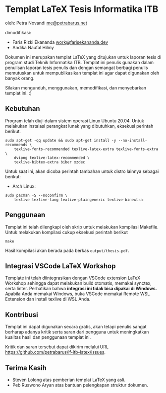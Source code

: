 # Templat LaTeX Tesis Informatika ITB

oleh: Petra Novandi <me@petrabarus.net>

dimodifikasi:

- Faris Rizki Ekananda <work@farisekananda.dev>
- Andika Naufal Hilmy

Dokumen ini merupakan templat LaTeX yang ditujukan untuk laporan
tesis di program studi Teknik Informatika ITB. Templat ini penulis
gunakan dalam penulisan laporan tesis penulis dan dengan semangat
berbagi penulis memutuskan untuk mempublikasikan templat ini agar
dapat digunakan oleh banyak orang.

Silakan mengunduh, menggunakan, memodifikasi, dan menyebarkan
templat ini. :)

## Kebutuhan

Program telah diuji dalam sistem operasi Linux Ubuntu 20.04. Untuk melakukan instalasi
perangkat lunak yang dibutuhkan, eksekusi perintah berikut.

```
sudo apt-get -qq update && sudo apt-get install -y --no-install-recommends \
    texlive-fonts-recommended texlive-latex-extra texlive-fonts-extra \
    dvipng texlive-latex-recommended \
    texlive-bibtex-extra biber xzdec
```

Untuk saat ini, akan dicoba perintah tambahan untuk distro lainnya sebagai berikut:

- Arch Linux:

```
sudo pacman -S --noconfirm \
    texlive texlive-lang texlive-plaingeneric texlive-binextra
```

## Penggunaan

Templat ini telah dilengkapi oleh skrip untuk melakukan kompilasi
Makefile. Untuk melakukan kompilasi cukup eksekusi perintah berikut

```
make
```

Hasil kompilasi akan berada pada berkas `output/thesis.pdf`.

## Integrasi VSCode LaTeX Workshop

Template ini telah diintegrasikan dengan VSCode extension LaTeX Workshop sehingga dapat melakukan build otomatis, memakai synctex, serta linter. Perhatikan bahwa **integrasi ini tidak bisa dipakai di Windows.** Apabila Anda memakai Windows, buka VSCode memakai Remote WSL Extension dan install texlive di WSL Anda.

## Kontribusi

Templat ini dapat digunakan secara gratis, akan tetapi penulis sangat
berharap adanya kritik serta saran dari pengguna untuk meningkatkan
kualitas hasil dan penggunaan templat ini.

Kritik dan saran tersebut dapat dikirim melalui URL
<https://github.com/petrabarus/if-itb-latex/issues>.

## Terima Kasih

- Steven Lolong atas pemberian templat LaTeX yang asli.
- Peb Ruswono Aryan atas bantuan pelengkapan struktur dokumen.
